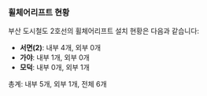 ### 휠체어리프트 현황

부산 도시철도 2호선의 휠체어리프트 설치 현황은 다음과 같습니다:

- **서면(2)**: 내부 4개, 외부 0개
- **가야**: 내부 1개, 외부 0개
- **모덕**: 내부 0개, 외부 1개

총계: 내부 5개, 외부 1개, 전체 6개